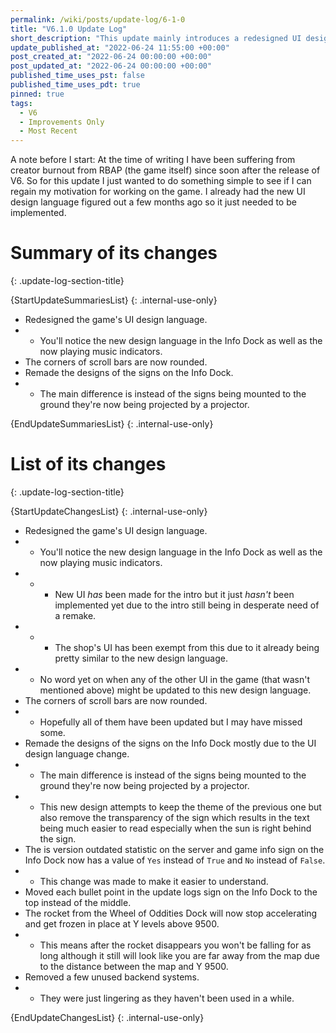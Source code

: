 ```yaml
---
permalink: /wiki/posts/update-log/6-1-0
title: "V6.1.0 Update Log"
short_description: "This update mainly introduces a redesigned UI design language."
update_published_at: "2022-06-24 11:55:00 +00:00"
post_created_at: "2022-06-24 00:00:00 +00:00"
post_updated_at: "2022-06-24 00:00:00 +00:00"
published_time_uses_pst: false
published_time_uses_pdt: true
pinned: true
tags:
  - V6
  - Improvements Only
  - Most Recent
---
```


A note before I start: At the time of writing I have been suffering from creator burnout from RBAP (the game itself) since soon after the release of V6. So for this update I just wanted to do something simple to see if I can regain my motivation for working on the game. I already had the new UI design language figured out a few months ago so it just needed to be implemented.

# Summary of its changes
{: .update-log-section-title}

{StartUpdateSummariesList}
{: .internal-use-only}

* Redesigned the game's UI design language.
* * You'll notice the new design language in the Info Dock as well as the now playing music indicators.
* The corners of scroll bars are now rounded.
* Remade the designs of the signs on the Info Dock.
* * The main difference is instead of the signs being mounted to the ground they're now being projected by a projector.

{EndUpdateSummariesList}
{: .internal-use-only}

# List of its changes
{: .update-log-section-title}

{StartUpdateChangesList}
{: .internal-use-only}

* Redesigned the game's UI design language.
* * You'll notice the new design language in the Info Dock as well as the now playing music indicators.
* * * New UI *has* been made for the intro but it just *hasn't* been implemented yet due to the intro still being in desperate need of a remake.
* * * The shop's UI has been exempt from this due to it already being pretty similar to the new design language.
* * No word yet on when any of the other UI in the game (that wasn't mentioned above) might be updated to this new design language.
* The corners of scroll bars are now rounded.
* * Hopefully all of them have been updated but I may have missed some.
* Remade the designs of the signs on the Info Dock mostly due to the UI design language change.
* * The main difference is instead of the signs being mounted to the ground they're now being projected by a projector.
* * This new design attempts to keep the theme of the previous one but also remove the transparency of the sign which results in the text being much easier to read especially when the sun is right behind the sign.
* The is version outdated statistic on the server and game info sign on the Info Dock now has a value of `Yes` instead of `True` and `No` instead of `False`.
* * This change was made to make it easier to understand.
* Moved each bullet point in the update logs sign on the Info Dock to the top instead of the middle.
* The rocket from the Wheel of Oddities Dock will now stop accelerating and get frozen in place at Y levels above 9500.
* * This means after the rocket disappears you won't be falling for as long although it still will look like you are far away from the map due to the distance between the map and Y 9500.
* Removed a few unused backend systems.
* * They were just lingering as they haven't been used in a while.

{EndUpdateChangesList}
{: .internal-use-only}